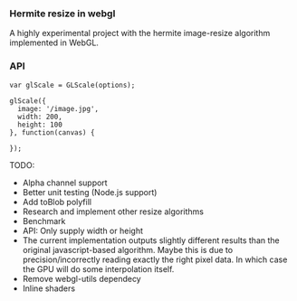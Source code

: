 ### Hermite resize in webgl
A highly experimental project with the hermite image-resize algorithm implemented in WebGL.

### API
```
var glScale = GLScale(options);

glScale({
  image: '/image.jpg',
  width: 200,
  height: 100
}, function(canvas) {
  
});
```

TODO:
- Alpha channel support
- Better unit testing (Node.js support)
- Add toBlob polyfill
- Research and implement other resize algorithms
- Benchmark
- API: Only supply width or height
- The current implementation outputs slightly different results than the original javascript-based algorithm. Maybe this is due to precision/incorrectly reading exactly the right pixel data. In which case the GPU will do some interpolation itself.
- Remove webgl-utils dependecy
- Inline shaders